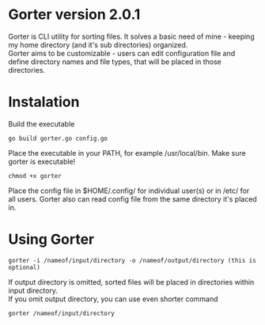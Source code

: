 # Gorter version 2.0.1
Gorter is CLI utility for sorting files. It solves a basic need of mine - keeping my home directory (and it's sub directories) organized.  
Gorter aims to be customizable - users can edit configuration file and define directory names and file types,
that will be placed in those directories.

# Instalation

Build the executable
```
go build gorter.go config.go
```

Place the executable in your PATH, for example /usr/local/bin.
Make sure gorter is executable!
```
chmod +x gorter
```

Place the config file in $HOME/.config/ for individual user(s) or in /etc/ for all users.
Gorter also can read config file from the same directory it's placed in.

# Using Gorter

```
gorter -i /nameof/input/directory -o /nameof/output/directory (this is optional)
```
If output directory is omitted, sorted files will be placed in directories within input directory.  
If you omit output directory, you can use even shorter command
```
gorter /nameof/input/directory 
```